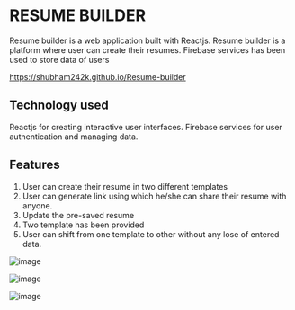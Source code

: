 # RESUME BUILDER
Resume builder is a web application built with Reactjs. Resume builder is a platform where user can create their resumes.
Firebase services has been used to store data of users

https://shubham242k.github.io/Resume-builder

## Technology used
Reactjs for creating interactive user interfaces.
Firebase services for user authentication and managing data.

## Features
1. User can create their resume in two different templates
2. User can generate link using which he/she can share their resume with anyone.
3. Update the pre-saved resume
4. Two template has been provided
5. User can shift from one template to other without any lose of entered data.

![image](https://user-images.githubusercontent.com/67068685/132106186-4ab3a4bd-1c19-4c10-9dc7-799058e9c611.png)

![image](https://user-images.githubusercontent.com/67068685/132106215-54c9103d-dd01-4fcf-b497-59deaee9265b.png)

![image](https://user-images.githubusercontent.com/67068685/132106231-1cfaff7a-db23-490d-be82-0c6ffe276d3c.png)

